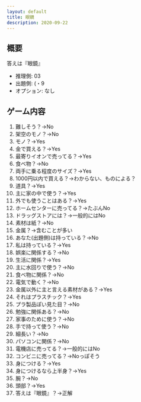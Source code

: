 ```yaml
---
layout: default
title: 眼鏡
description: 2020-09-22
---
```


## 概要

答えは『眼鏡』

- 推理側: 03
- 出題側: (・9
- オプション: なし

## ゲーム内容

1. 難しそう？→No
2. 架空のモノ？→No
3. モノ？→Yes
4. 金で買える？→Yes
5. 最寄りイオンで売ってる？→Yes
6. 食べ物？→No
7. 両手に乗る程度のサイズ？→Yes
8. 1000円以内で買える？→わからない、ものによる？
9. 道具？→Yes
10. 主に家の中で使う？→Yes
11. 外でも使うことはある？→Yes
12. ホームセンターに売ってる？→たぶんNo
13. ドラッグストアには？→一般的にはNo
14. 素材は紙？→No
15. 金属？→含むことが多い
16. あなた(出題側)は持っている？→No
17. 私は持っている？→Yes
18. 娯楽に関係する？→No
19. 生活に関係？→Yes
20. 主に水回りで使う？→No
21. 食べ物に関係？→No
22. 電気で動く？→No
23. 金属以外に主と言える素材がある？→Yes
24. それはプラスチック？→Yes
25. プラ製品ぽい見た目？→No
26. 勉強に関係ある？→No
27. 家事のために使う？→No
28. 手で持って使う？→No
29. 細長い？→No
30. パソコンに関係？→No
31. 電機店に売ってる？→一般的にはNo
32. コンビニに売ってる？→Noっぽそう
33. 身につける？→Yes
34. 身につけるなら上半身？→Yes
35. 腕？→No
36. 頭部？→Yes
37. 答えは『眼鏡』？→正解
